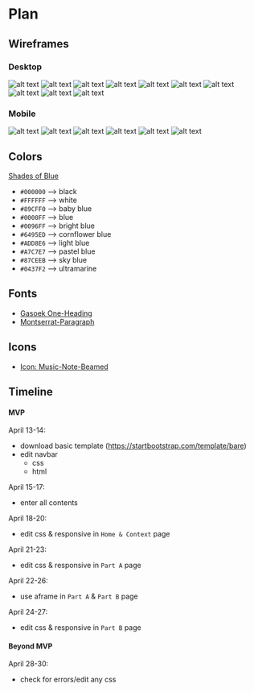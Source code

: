 # Plan

## Wireframes
### Desktop
![alt text](image.png)
![alt text](image-1.png)
![alt text](image-2.png)
![alt text](image-3.png)
![alt text](image-4.png)
![alt text](image-5.png)
![alt text](image-6.png)
![alt text](image-7.png)
![alt text](image-8.png)
![alt text](image-9.png)

### Mobile
![alt text](image-10.png)
![alt text](image-11.png)
![alt text](image-12.png)
![alt text](image-13.png)
![alt text](image-14.png)
![alt text](image-15.png)

## Colors

[Shades of Blue](https://htmlcolorcodes.com/colors/shades-of-blue/)

* `#000000` --> black
* `#FFFFFF` --> white
* `#89CFF0` --> baby blue
* `#0000FF` --> blue
* `#0096FF` --> bright blue
* `#6495ED` --> cornflower blue
* `#ADD8E6` --> light blue
* `#A7C7E7` --> pastel blue
* `#87CEEB` --> sky blue
* `#0437F2` --> ultramarine

## Fonts
* [Gasoek One-Heading](https://fonts.google.com/specimen/Gasoek+One?preview.text=I%27m%20the%20best!)
* [Montserrat-Paragraph](https://fonts.google.com/specimen/Montserrat?preview.text=I%27m%20the%20best!)

## Icons
* [Icon: Music-Note-Beamed](https://icons.getbootstrap.com/icons/music-note-beamed/)

## Timeline

#### MVP

April 13-14:
* download basic template (https://startbootstrap.com/template/bare)
* edit navbar
  * css
  * html

April 15-17:
* enter all contents

April 18-20:
* edit css & responsive in `Home & Context` page

April 21-23:
* edit css & responsive in `Part A` page

April 22-26:
* use aframe in `Part A` & `Part B` page

April 24-27:
* edit css & responsive in `Part B` page

#### Beyond MVP
April 28-30:
* check for errors/edit any css
